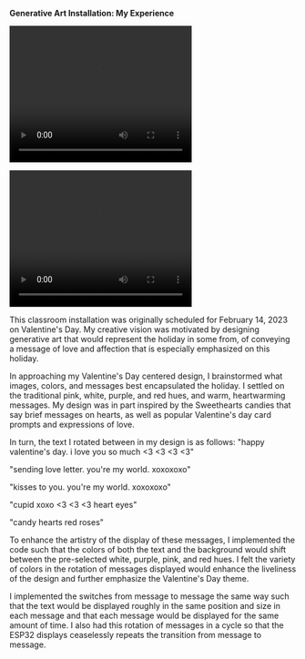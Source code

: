<b>Generative Art Installation: My Experience</b>

<video width="320" height="240" controls autoplay>
  <source src="IMG_8490.MOV" type="video/mp4">
</video>

<video width="320" height="240" src="IMG_8490.MOV"></video>

This classroom installation was originally scheduled for February 14, 2023 on Valentine's Day. My creative vision was motivated by designing generative art that would represent the holiday in some from, of conveying a message of love and affection that is especially emphasized on this holiday. 

In approaching my Valentine's Day centered design, I brainstormed what images, colors, and messages best encapsulated the holiday. I settled on the traditional pink, white, purple, and red hues, and warm, heartwarming messages. My design was in part inspired by the Sweethearts candies that say brief messages on hearts, as well as popular Valentine's day card prompts and expressions of love. 

In turn, the text I rotated between in my design is as follows:
"happy valentine's day. i love you so much <3 <3 <3 <3"

"sending love letter. you're my world. xoxoxoxo"

"kisses to you. you're my world. xoxoxoxo"

"cupid xoxo <3 <3 <3 heart eyes"

"candy hearts red roses"

To enhance the artistry of the display of these messages, I implemented the code such that the colors of both the text and the background would shift between the pre-selected white, purple, pink, and red hues. I felt the variety of colors in the rotation of messages displayed would enhance the liveliness of the design and further emphasize the Valentine's Day theme. 

I implemented the switches from message to message the same way such that the text would be displayed roughly in the same position and size in each message and that each message would be displayed for the same amount of time. I also had this rotation of messages in a cycle so that the ESP32 displays ceaselessly repeats the transition from message to message. 
